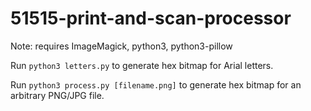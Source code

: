 # 51515-print-and-scan-processor

Note: requires ImageMagick, python3, python3-pillow

Run `python3 letters.py` to generate hex bitmap for Arial letters.

Run `python3 process.py [filename.png]` to generate hex bitmap for an arbitrary PNG/JPG file.
